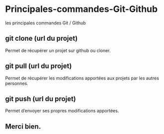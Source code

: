 # Principales-commandes-Git-Github


les principales commandes Git / Github

## git clone (url du projet)

Permet de récupérer un projet sur github ou cloner.

## git pull (url du projet)

Permet de récupérer les modifications apportées aux projets par les autres personnes.

## git push (url du projet)


Permet d’envoyer ses propres modifications apportées.

## Merci bien.
